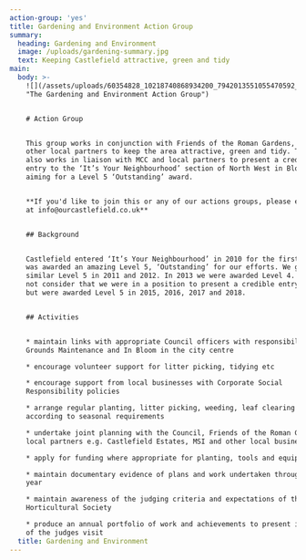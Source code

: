 ```yaml
---
action-group: 'yes'
title: Gardening and Environment Action Group
summary:
  heading: Gardening and Environment
  image: /uploads/gardening-summary.jpg
  text: Keeping Castlefield attractive, green and tidy
main:
  body: >-
    ![](/assets/uploads/60354828_10218740868934200_7942013551055470592_o.jpg
    "The Gardening and Environment Action Group")


    # Action Group


    This group works in conjunction with Friends of the Roman Gardens, MCC and
    other local partners to keep the area attractive, green and tidy. The group
    also works in liaison with MCC and local partners to present a credible
    entry to the ‘It’s Your Neighbourhood’ section of North West in Bloom,
    aiming for a Level 5 ‘Outstanding’ award.


    **If you'd like to join this or any of our actions groups, please email us
    at info@ourcastlefield.co.uk**


    ## Background


    Castlefield entered ‘It’s Your Neighbourhood’ in 2010 for the first time and
    was awarded an amazing Level 5, ‘Outstanding’ for our efforts. We gained a
    similar Level 5 in 2011 and 2012. In 2013 we were awarded Level 4. We did
    not consider that we were in a position to present a credible entry in 2014
    but were awarded Level 5 in 2015, 2016, 2017 and 2018.


    ## Activities


    * maintain links with appropriate Council officers with responsibility for
    Grounds Maintenance and In Bloom in the city centre

    * encourage volunteer support for litter picking, tidying etc 

    * encourage support from local businesses with Corporate Social
    Responsibility policies

    * arrange regular planting, litter picking, weeding, leaf clearing etc
    according to seasonal requirements

    * undertake joint planning with the Council, Friends of the Roman Gardens &
    local partners e.g. Castlefield Estates, MSI and other local businesses

    * apply for funding where appropriate for planting, tools and equipment etc

    * maintain documentary evidence of plans and work undertaken throughout the
    year

    * maintain awareness of the judging criteria and expectations of the Royal
    Horticultural Society

    * produce an annual portfolio of work and achievements to present in advance
    of the judges visit
  title: Gardening and Environment
---
```


